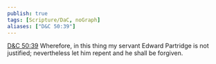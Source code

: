 ```yaml
---
publish: true
tags: [Scripture/DaC, noGraph]
aliases: ["D&C 50:39"]
---
```

[D&C 50:39](https://churchofjesuschrist.org/study/scriptures/dc-testament/dc/50?lang=eng&id=p39#p39) Wherefore, in this thing my servant Edward Partridge is not justified; nevertheless let him repent and he shall be forgiven.
